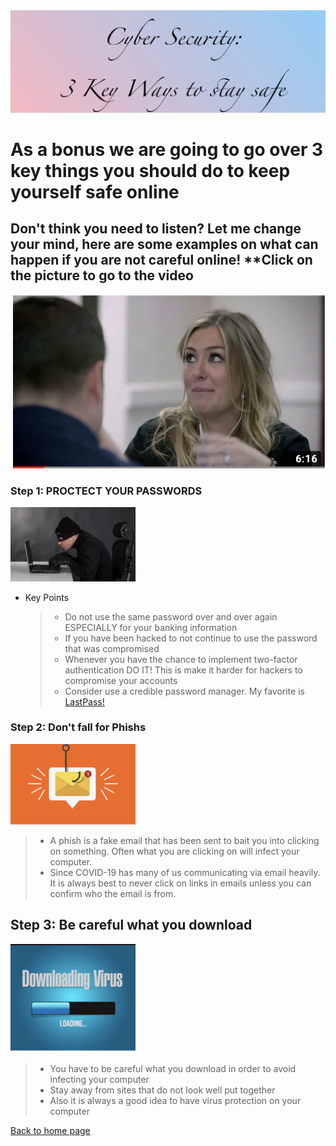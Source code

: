 <img style="float: center" src="/cyber.png" alt="casepic">



# As a bonus we are going to go over 3 key things you should do to keep yourself safe online 

## Don't think you need to listen? Let me change your mind, here are some examples on what can happen if you are not careful online! **Click on the picture to go to the video   
[![YouTube Video](defcon.png)](https://www.youtube.com/watch?v=fHhNWAKw0bY "Youtube")


### Step 1: PROCTECT YOUR PASSWORDS 
<img style="float: center" src="/hacker.png" alt="casepic" width=200;>

* Key Points
  > * Do not use the same password over and over again ESPECIALLY for your banking information 
  > * If you have been hacked to not continue to use the password that was compromised 
  > * Whenever you have the chance to implement two-factor authentication DO IT! This is make it harder for hackers to compromise your accounts 
  > * Consider use a credible password manager. My favorite is [LastPass!](https://www.lastpass.com/)
  
### Step 2: Don't fall for Phishs
<img style="float: center" src="/phish.png" alt="casepic" width=200;>

 > * A phish is a fake email that has been sent to bait you into clicking on something. Often what you are clicking on will infect your computer. 
 > * Since COVID-19 has many of us communicating via email heavily. It is always best to never click on links in emails unless you can confirm who the email is from. 
 
 
 ## Step 3: Be careful what you download 
 <img style="float: center" src="/download.png" alt="casepic" width=200;>

 > * You have to be careful what you download in order to avoid infecting your computer 
 > * Stay away from sites that do not look well put together 
 > * Also it is always a good idea to have virus protection on your computer 


[Back to home page](https://github.com/Chelseyb/IT1600FinalProject/edit/main/README.md)
